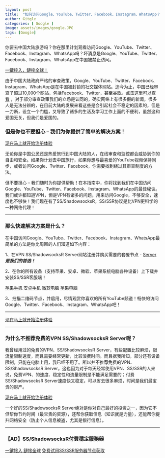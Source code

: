 ```yaml
---
layout: post
title:  "如何访问Google、YouTube、Twitter、Facebook、Instagram、WhatsApp？"
author: Gitgle
categories: [ Google ]
image: assets/images/google.JPG
tags: [Google]
---
```

你要去中国大陆旅游吗？你在那里计划观看访问Google、YouTube、Twitter、Facebook、Instagram、WhatsApp吗？坏消息是Google、YouTube、Twitter、Facebook、Instagram、WhatsApp在中国被禁止访问。

<a class="btn btn-danger" href="https://s-s-r.github.io">一鍵接入，鏈接全球！</a>

由于中国大陆政府严格的审查政策，Google、YouTube、Twitter、Facebook、Instagram、WhatsApp是在中国被封锁的社交媒体网站。迄今为止，中国已经审查了超过10,000个网站，包括Facebook、Twitter，甚至谷歌。[点击这里可以查看](https://zh.wikipedia.org/wiki/%E4%B8%AD%E5%8D%8E%E4%BA%BA%E6%B0%91%E5%85%B1%E5%92%8C%E5%9B%BD%E8%A2%AB%E5%B0%81%E9%94%81%E7%BD%91%E7%AB%99%E5%88%97%E8%A1%A8)  ，对于部分审查政策我们的立场是认同的，确实网络上有很多假的新闻，很多人是无法分辨的，在目前大陆的发展来看这些是会引起社会不稳定的因素的，但是一刀断，设立一个门槛，又导致了诸多的生活及学习工作上面的不便利，虽然这和爱国无关，但我们是爱国的。

### 但是你也不要担心 – 我们为你提供了简单的解决方案！

<a class="btn btn-danger" href="https://s-s-r.github.io">现在马上就开始注册体验</a>

无论你是中国公民还是热爱旅行到中国大陆的人，在线审查和监控都会威胁到你的自由和安全。如果你计划去中国旅行，如果你想与最喜爱的YouTube视频保持同步，或者访问Google、Twitter、Facebook，你需要找到绕过其审查制度的方法。

但不要担心 – 我们随时为你提供帮助！在本指南中，你将找到我们在中国访问Google、YouTube、Twitter、Facebook、Instagram、WhatsApp的最佳秘诀。我们或许都知道VPN，但是VPN有诸多的问题，用来访问Google，不够安全，速度也不够快！我们现在有了SS/ShadowsocksR，SS/SSR协议是比VPN更科学的一种网络代理！

<hr>

### 那么快速解决方案是什么？

在中国访问Google、YouTube、Twitter、Facebook、Instagram、WhatsApp最简单的方法是你比周围的人们知道如下内容：

1、在VPN SS/ShadowsocksR Server网站注册并购买需要的套餐节点 - [Server](https://s-s-r.github.io) ***是我们的首选！***

2、在你的所有设备（支持苹果、安卓、微软、苹果系统电脑各种设备）上下载并安装SS/SSR客服端！

 [苹果手机](https://i.shadowrocket.org/)   [安卓手机](https://raw.githubusercontent.com/ss-ssr/download/master/shadowsocks-android.apk)  [微软电脑](https://raw.githubusercontent.com/ss-ssr/download/master/shadowsocks-windows.zip)   [苹果电脑](https://raw.githubusercontent.com/ss-ssr/download/master/shadowsocks-mac.zip)  


3、扫描二维码节点，并启用，尽情观赏你喜欢的所有YouTube频道！畅快的访问Google、Twitter、Facebook、Instagram、WhatsApp吧！

<hr>

<a class="btn btn-danger" href="https://s-s-r.github.io">现在马上就开始注册体验</a>

<hr>

### 为什么不推荐免费的VPN SS/ShadowsocksR Server呢？

我曾经用过的免费的VPN、SS/ShadowsocksR Server，有些配置比较麻烦，限流量限制速度，而且需要经常更新，比较浪费时间。而且据我所知，部分还有设备限制，只能在电脑上用，我已经不用了。所以并不推荐免费的VPN、SS/ShadowsocksR Server，这也因为对于每天经常使用VPN、SS/SSR的人来说，免费VPN、的速度、稳定性和流量限制是不能满足需要的；付费SS/ShadowsocksR Server速度快又稳定，可以省去很多麻烦，时间是我们最宝贵的财产。

<a class="btn btn-danger" href="https://s-s-r.github.io">现在马上就开始注册体验</a>

一个好的SS/ShadowsocksR Server绝对是你对自己最好的投资之一，因为它不但帮你节约时间（最宝贵的资源），还帮你获取信息（知识就是力量），还能帮你提升网络安全（防止个人信息被盗，尤其是银行信息）。

<hr>

### 【AD】SS/ShadowsocksR付費穩定服務器

<a class="btn btn-danger" href="https://s-s-r.github.io/">一鍵接入,鏈接全球</a>   <a class="btn btn-danger" href="http://t.cn/ESZVCWD">免费试用SS/SSR服务器节点获取</a>

